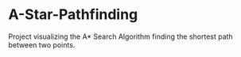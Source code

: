 # A-Star-Pathfinding
Project visualizing the A* Search Algorithm finding the shortest path between two points.
